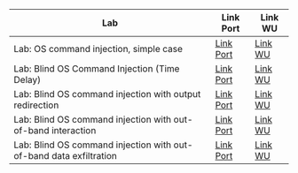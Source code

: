 | Lab                                                                | Link Port                                                                                                      | Link WU         |
| ------------------------------------------------------------------ | -------------------------------------------------------------------------------------------------------------- | --------------- |
| Lab: OS command injection, simple case                             | [Link Port](https://portswigger.net/web-security/os-command-injection/lab-simple)                              | [Link WU](Lab1) |
| Lab: Blind OS Command Injection (Time Delay)                       | [Link Port](https://portswigger.net/web-security/os-command-injection/lab-blind-time-delays)                   | [Link WU](lab2) |
| Lab: Blind OS command injection with output redirection            | [Link Port](https://portswigger.net/web-security/os-command-injection/lab-blind-output-redirection)            | [Link WU](Lab3) |
| Lab: Blind OS command injection with out-of-band interaction       | [Link Port](https://portswigger.net/web-security/os-command-injection/lab-blind-out-of-band)                   | [Link WU](Lab4) |
| Lab: Blind OS command injection with out-of-band data exfiltration | [Link Port](https://portswigger.net/web-security/os-command-injection/lab-blind-out-of-band-data-exfiltration) | [Link WU](Lab5) |
